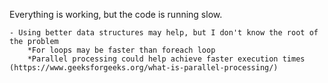Everything is working, but the code is running slow.

    - Using better data structures may help, but I don't know the root of the problem
        *For loops may be faster than foreach loop
        *Parallel processing could help achieve faster execution times (https://www.geeksforgeeks.org/what-is-parallel-processing/)
